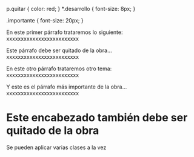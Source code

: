 p.quitar { 
    color: red; 
    } 
    *.desarrollo { 
    font-size: 8px; 
} 

.importante { 
    font-size: 20px; 
} 
<p class="desarrollo">  
    En este primer párrafo trataremos lo siguiente: 
    <br />xxxxxxxxxxxxxxxxxxxxxxxxx 
</p> 

<p class="quitar"> 
    Este párrafo debe ser quitado de la obra… 
    <br />xxxxxxxxxxxxxxxxxxxxxxxxx 
</p> 

<p > 
    En este otro párrafo trataremos otro tema:<br /> 
    xxxxxxxxxxxxxxxxxxxxxxxxx 
</p> 

<p class="importante"> 
    Y este es el párrafo más importante de la obra… 
    <br />xxxxxxxxxxxxxxxxxxxxxxxxx 
</p> 

<h1 class="quitar">Este encabezado también debe ser quitado de la obra</h1> 

<p class="quitar importante">Se pueden aplicar varias clases a la vez</p>

